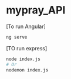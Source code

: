 # mypray_API

[To run Angular]

```BASH
ng serve 
```
[TO run express]

```BASH
node index.js 
# Or 
nodemon index.js
```
